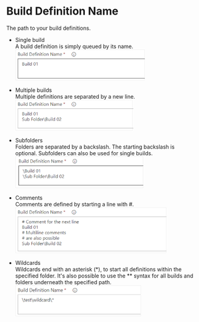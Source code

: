 # Build Definition Name

The path to your build definitions.

* Single build  
A build definition is simply queued by its name.  
![Single build configuration](images/config_build_definition_01.png "Single build configuration")

* Multiple builds  
Multiple definitions are separated by a new line.  
![Multiple builds configuration](images/config_build_definition_02.png "Multiple builds configuration")

* Subfolders  
Folders are separated by a backslash. The starting backslash is optional. Subfolders can also be used for single builds.  
![Subfolders configuration](images/config_build_definition_03.png "Subfolders configuration")

* Comments  
Comments are defined by starting a line with #.  
![Comments configuration](images/config_build_definition_06.png "Comments configuration")

* Wildcards  
Wildcards end with an asterisk (*), to start all definitions within the specified folder. It's also possible to use the ** syntax for all builds and folders underneath the specified path.
![Wildcard configuration](images/config_build_definition_07.png "Wildcard configuration")
